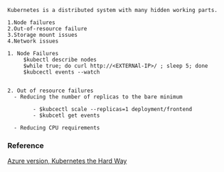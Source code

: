 
```
Kubernetes is a distributed system with many hidden working parts.

1.Node failures
2.Out-of-resource failure
3.Storage mount issues
4.Network issues

1. Node Failures 
     $kubectl describe nodes
     $while true; do curl http://<EXTERNAl-IP>/ ; sleep 5; done
     $kubcectl events --watch 


2. Out of resource failures
  - Reducing the number of replicas to the bare minimum
        
        - $kubcectl scale --replicas=1 deployment/frontend
        - $kubcetl get events
        
  - Reducing CPU requirements

 ```
 ### Reference 
[Azure version, Kubernetes the Hard Way](https://github.com/ivanfioravanti/kubernetes-the-hard-way-on-azure) 
